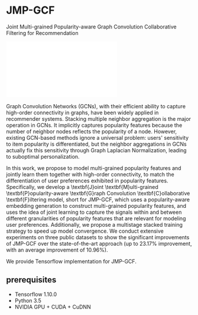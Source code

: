 # JMP-GCF
Joint Multi-grained Popularity-aware Graph Convolution Collaborative Filtering for Recommendation

![framework of JMP-GCF](model.pdf)


Graph Convolution Networks (GCNs), with their efficient ability to capture high-order connectivity in graphs, have been widely applied in recommender systems. 
Stacking multiple neighbor aggregation is the major operation in GCNs. It implicitly captures popularity features because the number of neighbor nodes reflects the popularity of a node.
However, existing GCN-based methods ignore a universal problem: users' sensitivity to item popularity is differentiated, but the neighbor aggregations in GCNs actually fix this sensitivity through Graph Laplacian Normalization, leading to suboptimal personalization.
			
In this work, we propose to model multi-grained popularity features and jointly learn them together with high-order connectivity, to match the differentiation of user preferences exhibited in popularity features. Specifically, we develop a \textbf{J}oint \textbf{M}ulti-grained \textbf{P}opularity-aware \textbf{G}raph Convolution \textbf{C}ollaborative \textbf{F}iltering model, short for JMP-GCF, which uses a popularity-aware embedding generation to construct multi-grained popularity features, and uses the idea of joint learning to capture the signals within and between different granularities of popularity features that are relevant for modeling user preferences. Additionally, we propose a multistage stacked training strategy to speed up model convergence. We conduct extensive experiments on three public datasets to show the significant improvements of JMP-GCF over the state-of-the-art approach (up to 23.17\% improvement, with an average improvement of 10.96\%).

We provide Tensorflow implementation for JMP-GCF.

## prerequisites

- Tensorflow 1.10.0
- Python 3.5
- NVIDIA GPU + CUDA + CuDNN
